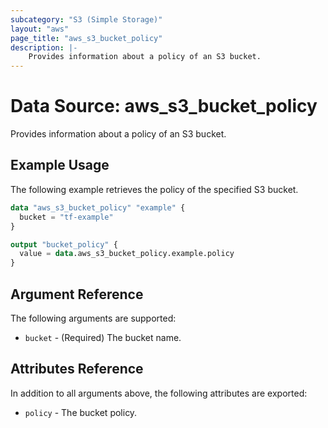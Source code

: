 ```yaml
---
subcategory: "S3 (Simple Storage)"
layout: "aws"
page_title: "aws_s3_bucket_policy"
description: |-
    Provides information about a policy of an S3 bucket.
---
```


# Data Source: aws_s3_bucket_policy

Provides information about a policy of an S3 bucket.

## Example Usage

The following example retrieves the policy of the specified S3 bucket.

```terraform
data "aws_s3_bucket_policy" "example" {
  bucket = "tf-example"
}

output "bucket_policy" {
  value = data.aws_s3_bucket_policy.example.policy
}
```

## Argument Reference

The following arguments are supported:

* `bucket` - (Required) The bucket name.

## Attributes Reference

In addition to all arguments above, the following attributes are exported:

* `policy` - The bucket policy.
